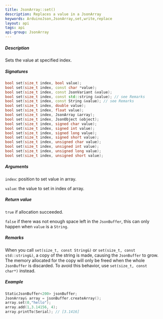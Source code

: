 ```yaml
---
title: JsonArray::set()
description: Replaces a value in a JsonArray
keywords: ArduinoJson,JsonArray,set,write,replace
layout: api
tags: api
api-group: JsonArray
---
```


##### Description

Sets the value at specified index.

##### Signatures

```c++
bool set(size_t index, bool value);
bool set(size_t index, const char *value);
bool set(size_t index, const JsonVariant &value);
bool set(size_t index, const std::string &value); // see Remarks
bool set(size_t index, const String &value); // see Remarks
bool set(size_t index, double value);
bool set(size_t index, float value);
bool set(size_t index, JsonArray &array);
bool set(size_t index, JsonObject &object);
bool set(size_t index, signed char value);
bool set(size_t index, signed int value);
bool set(size_t index, signed long value);
bool set(size_t index, signed short value);
bool set(size_t index, unsigned char value);
bool set(size_t index, unsigned int value);
bool set(size_t index, unsigned long value);
bool set(size_t index, unsigned short value);
```

##### Arguments

`index`: position to set value in array.

`value`: the value to set in index of array.

##### Return value

`true` if allocation succeeded.

`false` if there was not enough space left in the `JsonBuffer`, this can only happen when `value` is a `String`.

##### Remarks

When you call `set(size_t, const String&)` or `set(size_t, const std::string&)`, a copy of the string is made, causing the `JsonBuffer` to grow.
The memory allocated for the copy will only be freed when the whole `JsonBuffer` is discarded.
To avoid this behavior, use `set(size_t, const char*)` instead.

##### Example

```c++
StaticJsonBuffer<200> jsonBuffer;
JsonArray& array = jsonBuffer.createArray();
array.set(0,"hello");
array.add(1,3.14156, 4);
array.printTo(Serial); // [3.1416]
```
